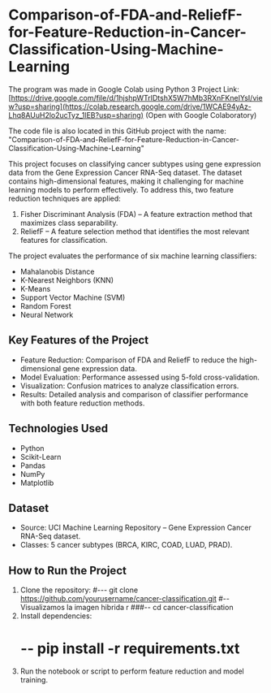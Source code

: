 # Comparison-of-FDA-and-ReliefF-for-Feature-Reduction-in-Cancer-Classification-Using-Machine-Learning

The program was made in Google Colab using Python 3
Project Link: [https://drive.google.com/file/d/1hjshpWTrIDtshX5W7hMb3RXnFKneIYsI/view?usp=sharing](https://colab.research.google.com/drive/1WCAE94yAz-Lhq8AUuH2lo2ucTyz_1lEB?usp=sharing) (Open with Google Colaboratory)

The code file is also located in this GitHub project with the name: "Comparison-of-FDA-and-ReliefF-for-Feature-Reduction-in-Cancer-Classification-Using-Machine-Learning"

This project focuses on classifying cancer subtypes using gene expression data from the Gene Expression Cancer RNA-Seq dataset. The dataset contains high-dimensional features, making it challenging for machine learning models to perform effectively. To address this, two feature reduction techniques are applied:
1. Fisher Discriminant Analysis (FDA) – A feature extraction method that maximizes class separability.
2. ReliefF – A feature selection method that identifies the most relevant features for classification.

The project evaluates the performance of six machine learning classifiers:
- Mahalanobis Distance
- K-Nearest Neighbors (KNN)
- K-Means
- Support Vector Machine (SVM)
- Random Forest
- Neural Network

## Key Features of the Project

- Feature Reduction: Comparison of FDA and ReliefF to reduce the high-dimensional gene expression data.
- Model Evaluation: Performance assessed using 5-fold cross-validation.
- Visualization: Confusion matrices to analyze classification errors.
- Results: Detailed analysis and comparison of classifier performance with both feature reduction methods.

## Technologies Used
- Python
- Scikit-Learn
- Pandas
- NumPy
- Matplotlib

## Dataset
- Source: UCI Machine Learning Repository – Gene Expression Cancer RNA-Seq dataset.
- Classes: 5 cancer subtypes (BRCA, KIRC, COAD, LUAD, PRAD).

## How to Run the Project
1. Clone the repository:
        #--- git clone https://github.com/yourusername/cancer-classification.git
    #-- Visualizamos la imagen hibrida r
    ###-- cd cancer-classification
3. Install dependencies:
    # -- pip install -r requirements.txt
4. Run the notebook or script to perform feature reduction and model training.

